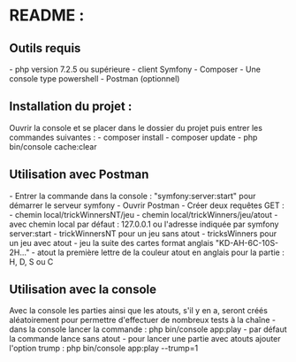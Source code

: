 <h1>README :</h1>

<h2>Outils requis</h2>
- php version 7.2.5 ou supérieure
- client Symfony
- Composer
- Une console type powershell
- Postman (optionnel)
<h2>Installation du projet :</h2>
Ouvrir la console et se placer dans le dossier du projet puis entrer les commandes suivantes :
- composer install
- composer update
- php bin/console cache:clear

<h2>Utilisation avec Postman</h2>
- Entrer la commande dans la console : "symfony:server:start" pour démarrer le serveur symfony
- Ouvrir Postman
- Créer deux requêtes GET : 
  - chemin local/trickWinnersNT/jeu
  - chemin local/trickWinners/jeu/atout
  - avec chemin local par défaut : 127.0.0.1 ou l'adresse indiquée par symfony server:start
  - trickWinnersNT pour un jeu sans atout
  - tricksWinners pour un jeu avec atout
  - jeu la suite des cartes format anglais "KD-AH-6C-10S-2H..."
  - atout la première lettre de la couleur atout en anglais pour la partie : H, D, S ou C
  
<h2>Utilisation avec la console</h2>
Avec la console les parties ainsi que les atouts, s'il y en a, seront créés aléatoirement pour permettre d'effectuer de nombreux tests à la chaîne
- dans la console lancer la commande : php bin/console app:play 
- par défaut la commande lance sans atout
- pour lancer une partie avec atouts ajouter l'option trump : php bin/console app:play --trump=1